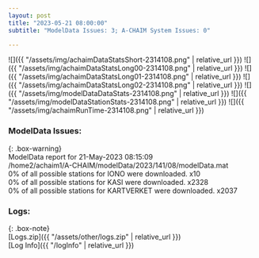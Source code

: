 ```yaml
---
layout: post
title: "2023-05-21 08:00:00"
subtitle: "ModelData Issues: 3; A-CHAIM System Issues: 0"

---
```


![]({{ "/assets/img/achaimDataStatsShort-2314108.png" | relative_url }})
![]({{ "/assets/img/achaimDataStatsLong00-2314108.png" | relative_url }})
![]({{ "/assets/img/achaimDataStatsLong01-2314108.png" | relative_url }})
![]({{ "/assets/img/achaimDataStatsLong02-2314108.png" | relative_url }})
![]({{ "/assets/img/modelDataDataStats-2314108.png" | relative_url }})
![]({{ "/assets/img/modelDataStationStats-2314108.png" | relative_url }})
![]({{ "/assets/img/achaimRunTime-2314108.png" | relative_url }})


### ModelData Issues:  
  
{: .box-warning}  
 ModelData report for 21-May-2023 08:15:09   
 /home2/achaim1/A-CHAIM/modelData/2023/141/08/modelData.mat   
 0% of all possible stations for IONO were downloaded. x10   
 0% of all possible stations for KASI were downloaded. x2328   
 0% of all possible stations for KARTVERKET were downloaded. x2037   
  


### Logs:  
  
{: .box-note}  
[Logs.zip]({{ "/assets/other/logs.zip" | relative_url }})  
[Log Info]({{ "/logInfo" | relative_url }})  
